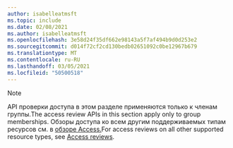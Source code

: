 ```yaml
---
author: isabelleatmsft
ms.topic: include
ms.date: 02/08/2021
ms.author: isabelleatmsft
ms.openlocfilehash: 3e58d24f35df662e98143a5f7af494b9d0d253e2
ms.sourcegitcommit: d014f72cf2cd130bedb02651092c0be12967b679
ms.translationtype: MT
ms.contentlocale: ru-RU
ms.lasthandoff: 03/05/2021
ms.locfileid: "50500518"
---
```

<!-- markdownlint-disable MD041-->

>[!NOTE]
><span data-ttu-id="cbc62-101">API проверки доступа в этом разделе применяются только к членам группы.</span><span class="sxs-lookup"><span data-stu-id="cbc62-101">The access review APIs in this section apply only to group memberships.</span></span> <span data-ttu-id="cbc62-102">Обзоры доступа ко всем другим поддерживаемых типам ресурсов см. в [обзоре Access.](https://docs.microsoft.com/en-us/graph/api/resources/accessreviews-root?view=graph-rest-beta)</span><span class="sxs-lookup"><span data-stu-id="cbc62-102">For access reviews on all other supported resource types, see [Access reviews](https://docs.microsoft.com/en-us/graph/api/resources/accessreviews-root?view=graph-rest-beta).</span></span>
